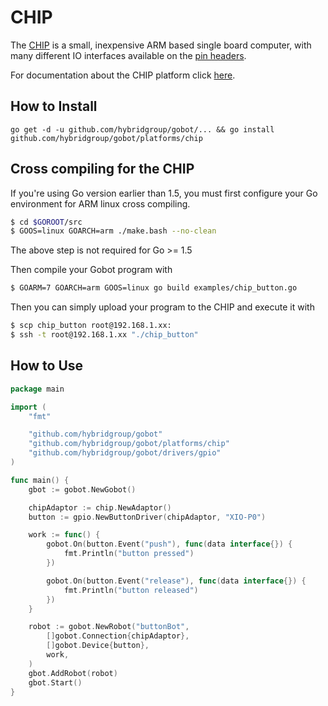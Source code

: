 # CHIP

The [CHIP](http://www.getchip.com/) is a small, inexpensive ARM based single board computer, with many different IO interfaces available on the [pin headers](http://docs.getchip.com/#pin-headers).

For documentation about the CHIP platform click [here](http://docs.getchip.com/).

## How to Install
```
go get -d -u github.com/hybridgroup/gobot/... && go install github.com/hybridgroup/gobot/platforms/chip
```

## Cross compiling for the CHIP
If you're using Go version earlier than 1.5, you must first configure your Go environment for ARM linux cross compiling.

```bash
$ cd $GOROOT/src
$ GOOS=linux GOARCH=arm ./make.bash --no-clean
```

The above step is not required for Go >= 1.5

Then compile your Gobot program with

```bash
$ GOARM=7 GOARCH=arm GOOS=linux go build examples/chip_button.go
```

Then you can simply upload your program to the CHIP and execute it with

```bash
$ scp chip_button root@192.168.1.xx:
$ ssh -t root@192.168.1.xx "./chip_button"
```

## How to Use

```go
package main

import (
    "fmt"

    "github.com/hybridgroup/gobot"
    "github.com/hybridgroup/gobot/platforms/chip"
    "github.com/hybridgroup/gobot/drivers/gpio"
)

func main() {
    gbot := gobot.NewGobot()

    chipAdaptor := chip.NewAdaptor()
    button := gpio.NewButtonDriver(chipAdaptor, "XIO-P0")

    work := func() {
        gobot.On(button.Event("push"), func(data interface{}) {
            fmt.Println("button pressed")
        })

        gobot.On(button.Event("release"), func(data interface{}) {
            fmt.Println("button released")
        })
    }

    robot := gobot.NewRobot("buttonBot",
        []gobot.Connection{chipAdaptor},
        []gobot.Device{button},
        work,
    )
    gbot.AddRobot(robot)
    gbot.Start()
}
```
